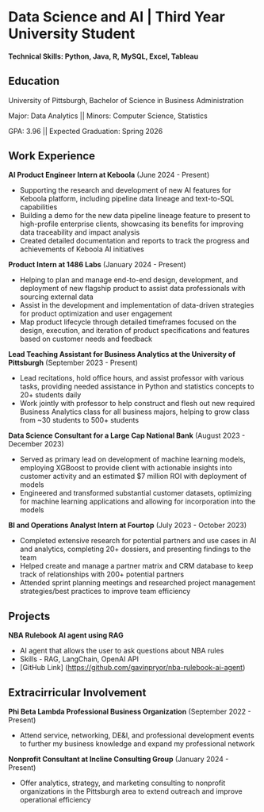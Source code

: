 # Data Science and AI | Third Year University Student

#### Technical Skills: Python, Java, R, MySQL, Excel, Tableau

## Education
University of Pittsburgh, Bachelor of Science in Business Administration

Major: Data Analytics || Minors: Computer Science, Statistics

GPA: 3.96 || Expected Graduation: Spring 2026



## Work Experience
**AI Product Engineer Intern at Keboola** (June 2024 - Present)
+ Supporting the research and development of new AI features for Keboola platform, including pipeline data lineage and text-to-SQL capabilities
+ Building a demo for the new data pipeline lineage feature to present to high-profile enterprise clients, showcasing its benefits for improving data traceability and impact analysis
+ Created detailed documentation and reports to track the progress and achievements of Keboola AI initiatives

**Product Intern at 1486 Labs** (January 2024 - Present)
+ Helping to plan and manage end-to-end design, development, and deployment of new flagship product to assist data professionals with sourcing external data
+ Assist in the development and implementation of data-driven strategies for product optimization and user engagement
+ Map product lifecycle through detailed timeframes focused on the design, execution, and iteration of product specifications and features based on customer needs and feedback

**Lead Teaching Assistant for Business Analytics at the University of Pittsburgh** (September 2023 - Present)
+ Lead recitations, hold office hours, and assist professor with various tasks, providing needed assistance in Python and statistics concepts to 20+ students daily
+ Work jointly with professor to help construct and flesh out new required Business Analytics class for all business majors, helping to grow class from ~30 students to 500+ students

**Data Science Consultant for a Large Cap National Bank** (August 2023 - December 2023)
+ Served as primary lead on development of machine learning models, employing XGBoost to provide client with actionable insights into customer activity and an estimated $7 million ROI with deployment of models
+ Engineered and transformed substantial customer datasets, optimizing for machine learning applications and allowing for incorporation into the models

**BI and Operations Analyst Intern at Fourtop** (July 2023 - October 2023)
+ Completed extensive research for potential partners and use cases in AI and analytics, completing 20+ dossiers, and presenting findings to the team
+ Helped create and manage a partner matrix and CRM database to keep track of relationships with 200+ potential partners
+ Attended sprint planning meetings and researched project management strategies/best practices to improve team efficiency



## Projects
**NBA Rulebook AI agent using RAG**
+ AI agent that allows the user to ask questions about NBA rules
+ Skills - RAG, LangChain, OpenAI API
+ [GitHub Link] (https://github.com/gavinpryor/nba-rulebook-ai-agent)
  


## Extracirricular Involvement
**Phi Beta Lambda Professional Business Organization** (September 2022 - Present)
+ Attend service, networking, DE&I, and professional development events to further my business knowledge and expand my professional network

**Nonprofit Consultant at Incline Consulting Group** (January 2024 - Present)
+ Offer analytics, strategy, and marketing consulting to nonprofit organizations in the Pittsburgh area to extend outreach and improve operational efficiency




